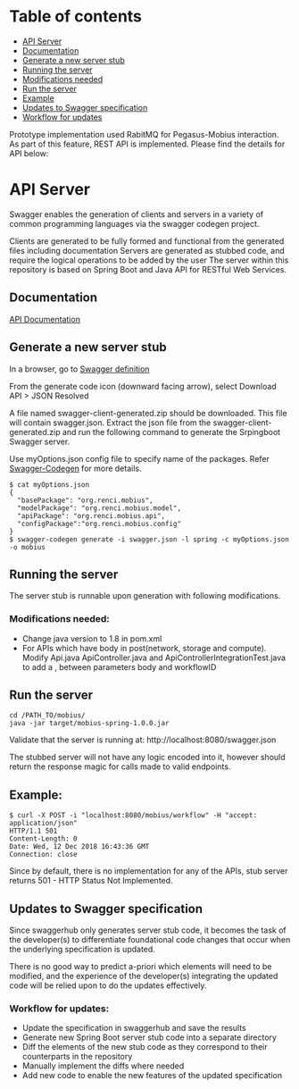 # Table of contents
 - [API Server](#api)
 - [Documentation](#documentation)
 - [Generate a new server stub](#generate)
 - [Running the server](#run1)
 - [Modifications needed](#modifications)
 - [Run the server](#run2)
 - [Example](#example)
 - [Updates to Swagger specification](#updates)
 - [Workflow for updates](#workflow)


Prototype implementation used RabitMQ for Pegasus-Mobius interaction. As part of this feature, REST API is implemented. Please find the details for API below:

# <a name="api"></a>API Server
Swagger enables the generation of clients and servers in a variety of common programming languages via the swagger codegen project.

Clients are generated to be fully formed and functional from the generated files including documentation
Servers are generated as stubbed code, and require the logical operations to be added by the user
The server within this repository is based on Spring Boot and Java API for RESTful Web Services.

## <a name="documentation"></a>Documentation
[API Documentation](https://app.swaggerhub.com/apis-docs/kthare10/mobius/1.0.0#/)

## <a name="generate"></a>Generate a new server stub

In a browser, go to [Swagger definition](https://app.swaggerhub.com/apis/kthare10/mobius/1.0.0)

From the generate code icon (downward facing arrow), select Download API > JSON Resolved

A file named swagger-client-generated.zip should be downloaded. This file will contain swagger.json. Extract the json file from the swagger-client-generated.zip and run the following command to generate the Srpingboot Swagger server.

Use myOptions.json config file to specify name of the packages. Refer [Swagger-Codegen](https://github.com/swagger-api/swagger-codegen/wiki/Server-stub-generator-HOWTO#java-springboot) for more details.

```
$ cat myOptions.json
{
  "basePackage": "org.renci.mobius",
  "modelPackage": "org.renci.mobius.model",
  "apiPackage": "org.renci.mobius.api",
  "configPackage":"org.renci.mobius.config"
}
$ swagger-codegen generate -i swagger.json -l spring -c myOptions.json -o mobius
```
## <a name="run1"></a>Running the server
The server stub is runnable upon generation with following modifications.
### <a name="modifications"></a>Modifications needed:
- Change java version to 1.8 in pom.xml
- For APIs which have body in post(network, storage and compute). Modify <Name>Api.java <Name>ApiController.java and <Name>ApiControllerIntegrationTest.java to add a , between parameters body and workflowID

## <a name="run2"></a>Run the server
```
cd /PATH_TO/mobius/
java -jar target/mobius-spring-1.0.0.jar
```
Validate that the server is running at: http://localhost:8080/swagger.json

The stubbed server will not have any logic encoded into it, however should return the response magic for calls made to valid endpoints.

## <a name="example"></a>Example:
```
$ curl -X POST -i "localhost:8080/mobius/workflow" -H "accept: application/json"
HTTP/1.1 501
Content-Length: 0
Date: Wed, 12 Dec 2018 16:43:36 GMT
Connection: close
```
Since by default, there is no implementation for any of the APIs, stub server returns 501 - HTTP Status Not Implemented.

## <a name="updates"></a>Updates to Swagger specification
Since swaggerhub only generates server stub code, it becomes the task of the developer(s) to differentiate foundational code changes that occur when the underlying specification is updated.

There is no good way to predict a-priori which elements will need to be modified, and the experience of the developer(s) integrating the updated code will be relied upon to do the updates effectively.

### <a name="workflow"></a>Workflow for updates:
- Update the specification in swaggerhub and save the results
- Generate new Spring Boot server stub code into a separate directory
- Diff the elements of the new stub code as they correspond to their counterparts in the repository
- Manually implement the diffs where needed
- Add new code to enable the new features of the updated specification
